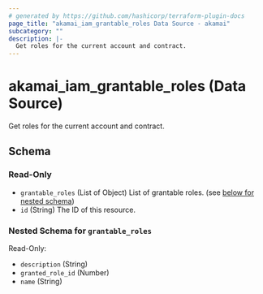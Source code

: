 ```yaml
---
# generated by https://github.com/hashicorp/terraform-plugin-docs
page_title: "akamai_iam_grantable_roles Data Source - akamai"
subcategory: ""
description: |-
  Get roles for the current account and contract.
---
```


# akamai_iam_grantable_roles (Data Source)

Get roles for the current account and contract.



<!-- schema generated by tfplugindocs -->
## Schema

### Read-Only

- `grantable_roles` (List of Object) List of grantable roles. (see [below for nested schema](#nestedatt--grantable_roles))
- `id` (String) The ID of this resource.

<a id="nestedatt--grantable_roles"></a>
### Nested Schema for `grantable_roles`

Read-Only:

- `description` (String)
- `granted_role_id` (Number)
- `name` (String)
